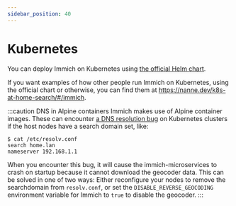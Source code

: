 ```yaml
---
sidebar_position: 40
---
```


# Kubernetes

You can deploy Immich on Kubernetes using [the official Helm chart](https://github.com/immich-app/immich-charts/tree/main/charts/immich).

If you want examples of how other people run Immich on Kubernetes, using the official chart or otherwise, you can find them at https://nanne.dev/k8s-at-home-search/#/immich.

:::caution DNS in Alpine containers
Immich makes use of Alpine container images. These can encounter [a DNS resolution bug](https://stackoverflow.com/a/65593511) on Kubernetes clusters if the host
nodes have a search domain set, like:

```
$ cat /etc/resolv.conf
search home.lan
nameserver 192.168.1.1
```

When you encounter this bug, it will cause the immich-microservices to crash on startup because it cannot download
the geocoder data. This can be solved in one of two ways: Either reconfigure your nodes to remove the searchdomain from
`resolv.conf`, or set the `DISABLE_REVERSE_GEOCODING` environment variable for Immich to `true` to disable the geocoder.
:::
